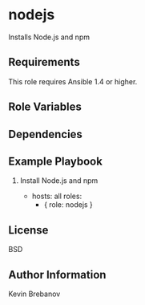 nodejs
======

Installs Node.js and npm

Requirements
------------

This role requires Ansible 1.4 or higher.

Role Variables
--------------

Dependencies
------------

Example Playbook
----------------

1) Install Node.js and npm

    - hosts: all
      roles:
         - { role: nodejs }

License
-------

BSD

Author Information
------------------

Kevin Brebanov
